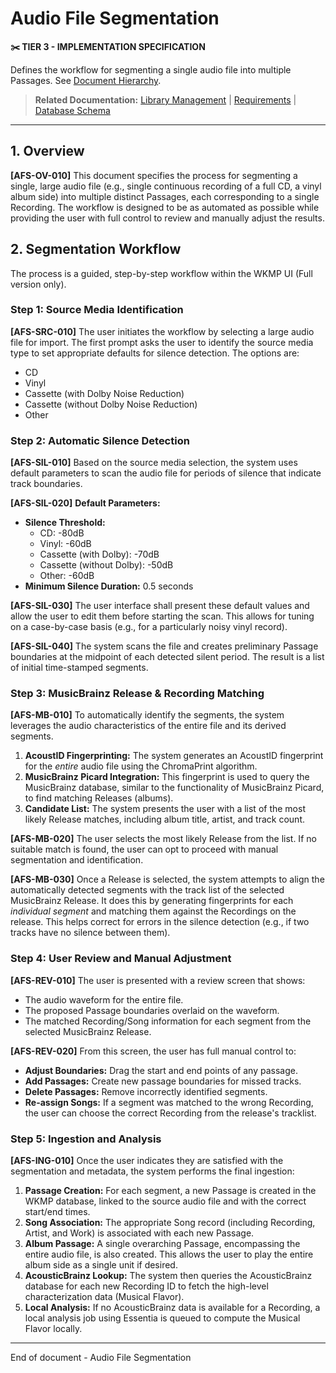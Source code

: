 # Audio File Segmentation

**✂️ TIER 3 - IMPLEMENTATION SPECIFICATION**

Defines the workflow for segmenting a single audio file into multiple Passages. See [Document Hierarchy](document_hierarchy.md).

> **Related Documentation:** [Library Management](library_management.md) | [Requirements](requirements.md) | [Database Schema](database_schema.md)

---

## 1. Overview

**[AFS-OV-010]** This document specifies the process for segmenting a single, large audio file (e.g., single continuous recording of a full CD, a vinyl album side) into multiple distinct Passages, each corresponding to a single Recording. The workflow is designed to be as automated as possible while providing the user with full control to review and manually adjust the results.

## 2. Segmentation Workflow

The process is a guided, step-by-step workflow within the WKMP UI (Full version only).

### Step 1: Source Media Identification

**[AFS-SRC-010]** The user initiates the workflow by selecting a large audio file for import. The first prompt asks the user to identify the source media type to set appropriate defaults for silence detection. The options are:
- CD
- Vinyl
- Cassette (with Dolby Noise Reduction)
- Cassette (without Dolby Noise Reduction)
- Other

### Step 2: Automatic Silence Detection

**[AFS-SIL-010]** Based on the source media selection, the system uses default parameters to scan the audio file for periods of silence that indicate track boundaries.

**[AFS-SIL-020]** **Default Parameters:**
- **Silence Threshold:**
  - CD: -80dB
  - Vinyl: -60dB
  - Cassette (with Dolby): -70dB
  - Cassette (without Dolby): -50dB
  - Other: -60dB
- **Minimum Silence Duration:** 0.5 seconds

**[AFS-SIL-030]** The user interface shall present these default values and allow the user to edit them before starting the scan. This allows for tuning on a case-by-case basis (e.g., for a particularly noisy vinyl record).

**[AFS-SIL-040]** The system scans the file and creates preliminary Passage boundaries at the midpoint of each detected silent period. The result is a list of initial time-stamped segments.

### Step 3: MusicBrainz Release & Recording Matching

**[AFS-MB-010]** To automatically identify the segments, the system leverages the audio characteristics of the entire file and its derived segments.

1.  **AcoustID Fingerprinting:** The system generates an AcoustID fingerprint for the *entire* audio file using the ChromaPrint algorithm.
2.  **MusicBrainz Picard Integration:** This fingerprint is used to query the MusicBrainz database, similar to the functionality of MusicBrainz Picard, to find matching Releases (albums).
3.  **Candidate List:** The system presents the user with a list of the most likely Release matches, including album title, artist, and track count.

**[AFS-MB-020]** The user selects the most likely Release from the list. If no suitable match is found, the user can opt to proceed with manual segmentation and identification.

**[AFS-MB-030]** Once a Release is selected, the system attempts to align the automatically detected segments with the track list of the selected MusicBrainz Release. It does this by generating fingerprints for each *individual segment* and matching them against the Recordings on the release. This helps correct for errors in the silence detection (e.g., if two tracks have no silence between them).

### Step 4: User Review and Manual Adjustment

**[AFS-REV-010]** The user is presented with a review screen that shows:
- The audio waveform for the entire file.
- The proposed Passage boundaries overlaid on the waveform.
- The matched Recording/Song information for each segment from the selected MusicBrainz Release.

**[AFS-REV-020]** From this screen, the user has full manual control to:
- **Adjust Boundaries:** Drag the start and end points of any passage.
- **Add Passages:** Create new passage boundaries for missed tracks.
- **Delete Passages:** Remove incorrectly identified segments.
- **Re-assign Songs:** If a segment was matched to the wrong Recording, the user can choose the correct Recording from the release's tracklist.

### Step 5: Ingestion and Analysis

**[AFS-ING-010]** Once the user indicates they are satisfied with the segmentation and metadata, the system performs the final ingestion:

1.  **Passage Creation:** For each segment, a new Passage is created in the WKMP database, linked to the source audio file and with the correct start/end times.
2.  **Song Association:** The appropriate Song record (including Recording, Artist, and Work) is associated with each new Passage.
3.  **Album Passage:** A single overarching Passage, encompassing the entire audio file, is also created. This allows the user to play the entire album side as a single unit if desired.
4.  **AcousticBrainz Lookup:** The system then queries the AcousticBrainz database for each new Recording ID to fetch the high-level characterization data (Musical Flavor).
5.  **Local Analysis:** If no AcousticBrainz data is available for a Recording, a local analysis job using Essentia is queued to compute the Musical Flavor locally.

----
End of document - Audio File Segmentation
